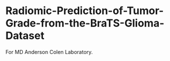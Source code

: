 # Radiomic-Prediction-of-Tumor-Grade-from-the-BraTS-Glioma-Dataset
For MD Anderson Colen Laboratory. 
